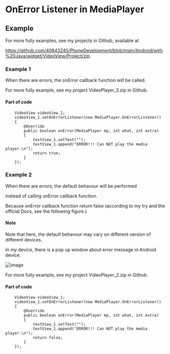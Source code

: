 # OnError Listener in MediaPlayer

## Example
For more fully examples, see my projects in Github, available at 

https://github.com/40843245/PhoneDevelopment/blob/main/Android/with%20Java/widget/VideoView/Project/zip.

### Example 1
When there are errors, the onError callback function will be called.

For more fully example, see my project VideoPlayer_3.zip in Github.

#### Part of code
        VideoView videoView_1;
        videoView_1.setOnErrorListener(new MediaPlayer.OnErrorListener()
        {
            @Override
            public boolean onError(MediaPlayer mp, int what, int extra)
            {
                textView_1.setText("");
                textView_1.append("ERROR!!! Can NOT play the media player.\n");
                return true;
            }
        });

        

### Example 2
When there are errors, the default behavour will be performed 

instead of calling onError callback function. 

Because onError callback function return false (according to my try and the official Docs, see the following figure.)

#### Note 
Note that here, the default behavour may vary on different version of different devices.

In my device, there is a pop up window about error message in Android device.

![image](https://github.com/40843245/PhoneDevelopment/assets/75050655/57cd47d2-6d6b-45c0-b56e-09fed8179a31)

For more fully example, see my project VideoPlayer_2.zip in Github.

#### Part of code
        VideoView videoView_1;
        videoView_1.setOnErrorListener(new MediaPlayer.OnErrorListener()
        {
            @Override
            public boolean onError(MediaPlayer mp, int what, int extra)
            {
                textView_1.setText("");
                textView_1.append("ERROR!!! Can NOT play the media player.\n");
                return false;
            }
        });
